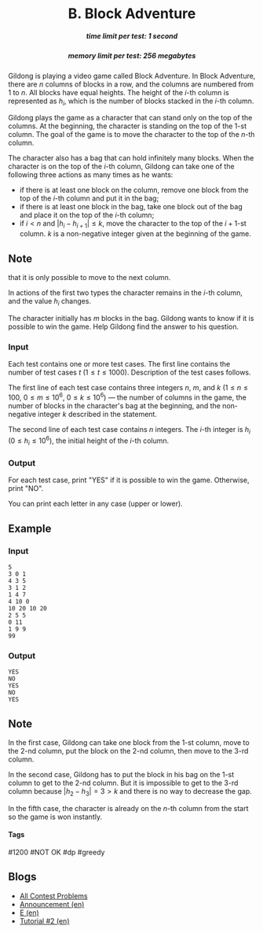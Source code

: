 <h1 style='text-align: center;'> B. Block Adventure</h1>

<h5 style='text-align: center;'>time limit per test: 1 second</h5>
<h5 style='text-align: center;'>memory limit per test: 256 megabytes</h5>

Gildong is playing a video game called Block Adventure. In Block Adventure, there are $n$ columns of blocks in a row, and the columns are numbered from $1$ to $n$. All blocks have equal heights. The height of the $i$-th column is represented as $h_i$, which is the number of blocks stacked in the $i$-th column.

Gildong plays the game as a character that can stand only on the top of the columns. At the beginning, the character is standing on the top of the $1$-st column. The goal of the game is to move the character to the top of the $n$-th column.

The character also has a bag that can hold infinitely many blocks. When the character is on the top of the $i$-th column, Gildong can take one of the following three actions as many times as he wants: 

* if there is at least one block on the column, remove one block from the top of the $i$-th column and put it in the bag;
* if there is at least one block in the bag, take one block out of the bag and place it on the top of the $i$-th column;
* if $i < n$ and $|h_i - h_{i+1}| \le k$, move the character to the top of the $i+1$-st column. $k$ is a non-negative integer given at the beginning of the game. 
## Note

 that it is only possible to move to the next column.

In actions of the first two types the character remains in the $i$-th column, and the value $h_i$ changes.

The character initially has $m$ blocks in the bag. Gildong wants to know if it is possible to win the game. Help Gildong find the answer to his question.

### Input

Each test contains one or more test cases. The first line contains the number of test cases $t$ ($1 \le t \le 1000$). Description of the test cases follows.

The first line of each test case contains three integers $n$, $m$, and $k$ ($1 \le n \le 100$, $0 \le m \le 10^6$, $0 \le k \le 10^6$) — the number of columns in the game, the number of blocks in the character's bag at the beginning, and the non-negative integer $k$ described in the statement.

The second line of each test case contains $n$ integers. The $i$-th integer is $h_i$ ($0 \le h_i \le 10^6$), the initial height of the $i$-th column.

### Output

For each test case, print "YES" if it is possible to win the game. Otherwise, print "NO".

You can print each letter in any case (upper or lower).

## Example

### Input


```text
5  
3 0 1  
4 3 5  
3 1 2  
1 4 7  
4 10 0  
10 20 10 20  
2 5 5  
0 11  
1 9 9  
99  

```
### Output


```text
YES  
NO  
YES  
NO  
YES  

```
## Note

In the first case, Gildong can take one block from the $1$-st column, move to the $2$-nd column, put the block on the $2$-nd column, then move to the $3$-rd column.

In the second case, Gildong has to put the block in his bag on the $1$-st column to get to the $2$-nd column. But it is impossible to get to the $3$-rd column because $|h_2 - h_3| = 3 > k$ and there is no way to decrease the gap.

In the fifth case, the character is already on the $n$-th column from the start so the game is won instantly.



#### Tags 

#1200 #NOT OK #dp #greedy 

## Blogs
- [All Contest Problems](../Codeforces_Round_578_(Div._2).md)
- [Announcement (en)](../blogs/Announcement_(en).md)
- [E (en)](../blogs/E_(en).md)
- [Tutorial #2 (en)](../blogs/Tutorial_2_(en).md)
